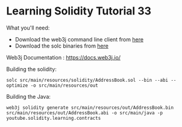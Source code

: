 # Learning Solidity Tutorial 33

What you'll need:
- Download the web3j command line client from [here](https://github.com/web3j/web3j/releases/tag/v3.6.0)
- Download the solc binaries from [here](https://github.com/ethereum/solidity/releases)

Web3j Documentation : https://docs.web3j.io/

Building the solidity:

```
solc src/main/resources/solidity/AddressBook.sol --bin --abi --optimize -o src/main/resources/out
```

Building the Java:
```
web3j solidity generate src/main/resources/out/AddressBook.bin src/main/resources/out/AddressBook.abi -o src/main/java -p youtube.solidity.learning.contracts
```
